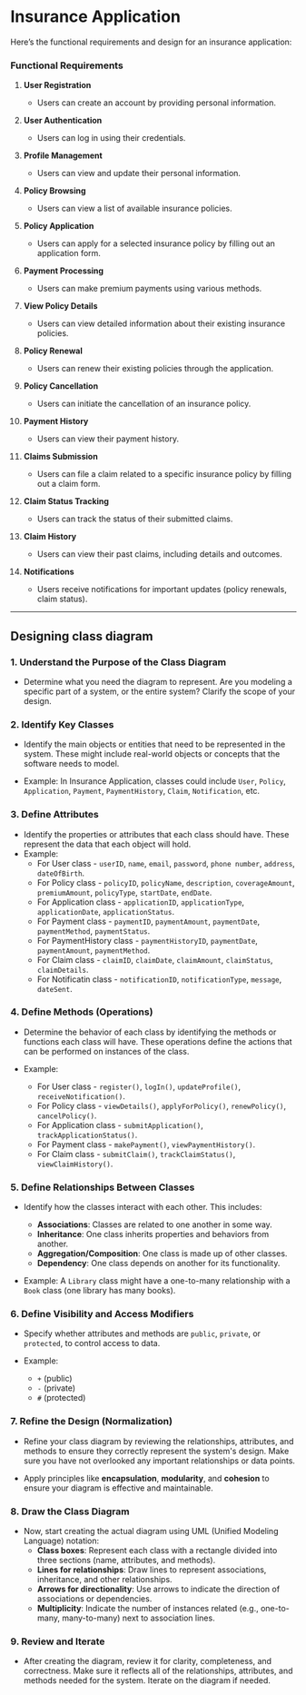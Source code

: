 # Insurance Application

Here’s the functional requirements and design for an insurance application:

### Functional Requirements
1. **User Registration**
   - Users can create an account by providing personal information.
   
2. **User Authentication**
   - Users can log in using their credentials.

3. **Profile Management**
   - Users can view and update their personal information.

4. **Policy Browsing**
   - Users can view a list of available insurance policies.

5. **Policy Application**
   - Users can apply for a selected insurance policy by filling out an application form.

6. **Payment Processing**
   - Users can make premium payments using various methods.

7. **View Policy Details**
   - Users can view detailed information about their existing insurance policies.

8. **Policy Renewal**
   - Users can renew their existing policies through the application.

9. **Policy Cancellation**
   - Users can initiate the cancellation of an insurance policy.

10. **Payment History**
    - Users can view their payment history.

11. **Claims Submission**
    - Users can file a claim related to a specific insurance policy by filling out a claim form.

12. **Claim Status Tracking**
    - Users can track the status of their submitted claims.

13. **Claim History**
    - Users can view their past claims, including details and outcomes.

14. **Notifications**
    - Users receive notifications for important updates (policy renewals, claim status).
---

## Designing class diagram

### 1. **Understand the Purpose of the Class Diagram**
   - Determine what you need the diagram to represent. Are you modeling a specific part of a system, or the entire system? Clarify the scope of your design.

### 2. **Identify Key Classes**
   - Identify the main objects or entities that need to be represented in the system. These might include real-world objects or concepts that the software needs to model.

   - Example: In Insurance Application, classes could include `User`, `Policy`, `Application`, `Payment`, `PaymentHistory`, `Claim`, `Notification`, etc.

### 3. **Define Attributes**
   - Identify the properties or attributes that each class should have. These represent the data that each object will hold.
   - Example:
      - For User class - `userID`, `name`, `email`, `password`, `phone number`, `address`, `dateOfBirth`.
      - For Policy class - `policyID`, `policyName`, `description`, `coverageAmount`, `premiumAmount`, `policyType`, `startDate`, `endDate`.
      - For Application class - `applicationID`, `applicationType`, `applicationDate`, `applicationStatus`.
      - For Payment class - `paymentID`, `paymentAmount`, `paymentDate`, `paymentMethod`, `paymentStatus`.
      - For PaymentHistory class - `paymentHistoryID`, `paymentDate`, `paymentAmount`, `paymentMethod`.
      - For Claim class -  `claimID`, `claimDate`, `claimAmount`, `claimStatus`, `claimDetails`.
      - For Notificatin class - `notificationID`, `notificationType`, `message`, `dateSent`.

### 4. **Define Methods (Operations)**
   - Determine the behavior of each class by identifying the methods or functions each class will have. These operations define the actions that can be performed on instances of the class.

   - Example:
      - For User class - `register()`, `logIn()`, `updateProfile()`, `receiveNotification()`.
      - For Policy class - `viewDetails()`, `applyForPolicy()`, `renewPolicy()`, `cancelPolicy()`.
      - For Application class - `submitApplication()`, `trackApplicationStatus()`.
      - For Payment class - `makePayment()`, `viewPaymentHistory()`.
      - For Claim class - `submitClaim()`, `trackClaimStatus()`, `viewClaimHistory()`.

### 5. **Define Relationships Between Classes**
   - Identify how the classes interact with each other. This includes:
     - **Associations**: Classes are related to one another in some way.
     - **Inheritance**: One class inherits properties and behaviors from another.
     - **Aggregation/Composition**: One class is made up of other classes.
     - **Dependency**: One class depends on another for its functionality.
   
   - Example: A `Library` class might have a one-to-many relationship with a `Book` class (one library has many books).

### 6. **Define Visibility and Access Modifiers**
   - Specify whether attributes and methods are `public`, `private`, or `protected`, to control access to data.

   - Example:
     - `+` (public)
     - `-` (private)
     - `#` (protected)

### 7. **Refine the Design (Normalization)**
   - Refine your class diagram by reviewing the relationships, attributes, and methods to ensure they correctly represent the system's design. Make sure you have not overlooked any important relationships or data points.
   
   - Apply principles like **encapsulation**, **modularity**, and **cohesion** to ensure your diagram is effective and maintainable.

### 8. **Draw the Class Diagram**
   - Now, start creating the actual diagram using UML (Unified Modeling Language) notation:
     - **Class boxes**: Represent each class with a rectangle divided into three sections (name, attributes, and methods).
     - **Lines for relationships**: Draw lines to represent associations, inheritance, and other relationships.
     - **Arrows for directionality**: Use arrows to indicate the direction of associations or dependencies.
     - **Multiplicity**: Indicate the number of instances related (e.g., one-to-many, many-to-many) next to association lines.

### 9. **Review and Iterate**
   - After creating the diagram, review it for clarity, completeness, and correctness. Make sure it reflects all of the relationships, attributes, and methods needed for the system. Iterate on the diagram if needed.
